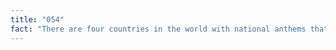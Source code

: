 ```yaml
---
title: "054"
fact: "There are four countries in the world with national anthems that have no official lyrics: Spain, Bosnia and Herzegovina, Kosovo and San Marino."
---
```

